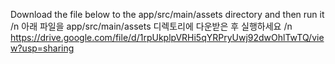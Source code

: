 Download the file below to the app/src/main/assets directory and then run it /n
아래 파일을 app/src/main/assets 디렉토리에 다운받은 후 실행하세요 /n
https://drive.google.com/file/d/1rpUkplpVRHi5qYRPryUwj92dwOhlTwTQ/view?usp=sharing
